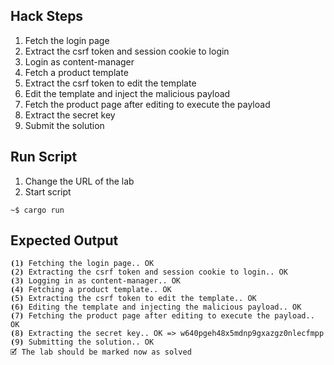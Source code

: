 ## Hack Steps

1. Fetch the login page
2. Extract the csrf token and session cookie to login
3. Login as content-manager
4. Fetch a product template
5. Extract the csrf token to edit the template
6. Edit the template and inject the malicious payload
7. Fetch the product page after editing to execute the payload
8. Extract the secret key
9. Submit the solution

## Run Script

1. Change the URL of the lab
2. Start script

```
~$ cargo run
```

## Expected Output

```
⦗1⦘ Fetching the login page.. OK
⦗2⦘ Extracting the csrf token and session cookie to login.. OK
⦗3⦘ Logging in as content-manager.. OK
⦗4⦘ Fetching a product template.. OK
⦗5⦘ Extracting the csrf token to edit the template.. OK
⦗6⦘ Editing the template and injecting the malicious payload.. OK
⦗7⦘ Fetching the product page after editing to execute the payload.. OK
⦗8⦘ Extracting the secret key.. OK => w640pgeh48x5mdnp9gxazgz0nlecfmpp
⦗9⦘ Submitting the solution.. OK
🗹 The lab should be marked now as solved
```
